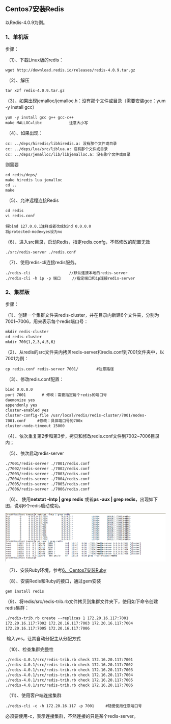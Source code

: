 ## Centos7安装Redis

以Redis-4.0.9为例。

### 1、单机版

步骤：

​	（1）、下载Linux版的redis：

```
wget http://download.redis.io/releases/redis-4.0.9.tar.gz
```

​	（2）、解压

```
tar xzf redis-4.0.9.tar.gz
```

​	（3）、如果出现jemalloc/jemalloc.h：没有那个文件或目录（需要安装gcc：yum -y install gcc）

```
yum -y install gcc g++ gcc-c++
make MALLOC=libc			注意大小写
```

​	（4）、如果出现：

```
cc: ../deps/hiredis/libhiredis.a: 没有那个文件或目录
cc: ../deps/lua/src/liblua.a: 没有那个文件或目录
cc: ../deps/jemalloc/lib/libjemalloc.a: 没有那个文件或目录
```

则需要

```
cd redis/deps/
make hiredis lua jemalloc
cd ..
make
```

​	（5）、允许远程连接Redis

```
cd redis
vi redis.conf

将bind 127.0.0.1注释或者改成bind 0.0.0.0
将protected-mode=yes设为no
```

​	（6）、进入src目录，启动Redis，指定redis.confg，不然修改的配置无效

```
./src/redis-server ./redis.conf
```

​	（7）、使用redis-cli连接redis服务。

```
./redis-cli					//默认连接本地的redis-server
./redis-cli -h ip -p 端口		//指定端口和ip连接redis-server
```



### 2、集群版

步骤：

​	（1）、创建一个集群文件夹redis-cluster，并在目录内新建6个文件夹，分别为7001~7006，用来表示每个redis端口号：

```
mkdir redis-cluster
cd redis-cluster
mkdir 700{1,2,3,4,5,6}
```

​	（2）、从redis的src文件夹内拷贝redis-server和redis.conf到7001文件夹中，以7001为例：

```
cp redis.conf redis-server 7001/		#注意路径
```

​	（3）、修改redis.conf配置：

```
bind 0.0.0.0
port 7001		# 修改：需要指定每个redis的端口号
daemonize yes
appendonly yes
cluster-enabled yes
cluster-config-file /usr/local/redis/redis-cluster/7001/nodes-7001.conf		#修改：具体端口号的700x
cluster-node-timeout 15000
```

​	（4）、依次重复第2步和第3步，拷贝和修改redis.conf文件到7002~7006目录内；

​	（5）、依次启动redis-server

```
./7001/redis-server ./7001/redis.conf
./7002/redis-server ./7002/redis.conf
./7003/redis-server ./7003/redis.conf
./7004/redis-server ./7004/redis.conf
./7005/redis-server ./7005/redis.conf
./7006/redis-server ./7006/redis.conf
```

​	（6）、	使用**netstat -lntp | grep redis** 或者**ps -aux | grep redis**，出现如下图，说明6个redis启动成功。

![](images/redis后台启动成功.png)

​	（7）、安装Ruby环境，参考<u>6、Centos7安装Ruby</u>

​	（8）、安装Redis和Ruby的接口，通过gem安装

```
gem install redis
```

​	（9）、将redis/src/redis-trib.rb文件拷贝到集群文件夹下，使用如下命令创建redis集群：

```
./redis-trib.rb create --replicas 1 172.20.16.117:7001 172.20.16.117:7002 172.20.16.117:7003 172.20.16.117:7004 172.20.16.117:7005 172.20.16.117:7006
```

​	输入yes，让其自动分配主从分配方式

​	（10）、检查集群完整性

```
./redis-4.0.1/src/redis-trib.rb check 172.16.20.117:7001
./redis-4.0.1/src/redis-trib.rb check 172.16.20.117:7002
./redis-4.0.1/src/redis-trib.rb check 172.16.20.117:7003
./redis-4.0.1/src/redis-trib.rb check 172.16.20.117:7004
./redis-4.0.1/src/redis-trib.rb check 172.16.20.117:7005
./redis-4.0.1/src/redis-trib.rb check 172.16.20.117:7006
```

​	（11）、使用客户端连接集群

```
./redis-cli -c -h 172.20.16.117 -p 7001		#随便使用任意端口号
```

必须要使用-c，表示连接集群，不然连接的只是某个redis-server。
